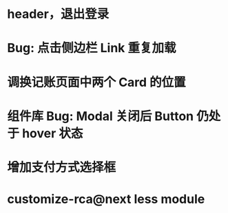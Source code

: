 # header，退出登录

# Bug: 点击侧边栏 Link 重复加载

# 调换记账页面中两个 Card 的位置

# 组件库 Bug: Modal 关闭后 Button 仍处于 hover 状态

# 增加支付方式选择框

# customize-rca@next less module
